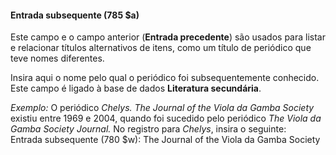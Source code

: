 #### **Entrada subsequente (785 $a)**

Este campo e o campo anterior (**Entrada precedente**) são usados para listar e relacionar títulos alternativos de itens, como um título de periódico que teve nomes diferentes.

Insira aqui o nome pelo qual o periódico foi subsequentemente conhecido. Este campo é ligado à base de dados **Literatura secundária**.

_Exemplo:_ O periódico _Chelys. The Journal of the Viola da Gamba Society_ existiu entre 1969 e 2004, quando foi sucedido pelo periódico _The Viola da Gamba Society Journal._ No registro para _Chelys_, insira o seguinte:  
Entrada subsequente (780 $w): The Journal of the Viola da Gamba Society